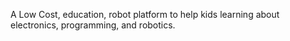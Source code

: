 A Low Cost, education, robot platform to help kids learning about electronics, programming, and robotics.